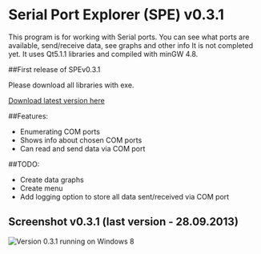 Serial Port Explorer (SPE) v0.3.1
====================

This program is for working with Serial ports. You can see what ports are available, send/receive data, see graphs and other info
It is not completed yet.
It uses Qt5.1.1 libraries and compiled with minGW 4.8.

##First release of SPEv0.3.1

Please download all libraries with exe.

[Download latest version here](https://github.com/amorphix/serial-port-explorer/releases/tag/v0.3.1)

##Features:

* Enumerating COM ports
* Shows info about chosen COM ports
* Can read and send data via COM port

##TODO:
* Create data graphs
* Create menu
* Add logging option to store all data sent/received via COM port

## Screenshot v0.3.1 (last version - 28.09.2013)
![](http://i.imgur.com/Xh9QwlI.png "Version 0.3.1 running on Windows 8")

